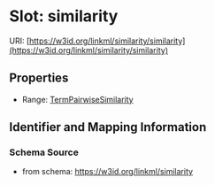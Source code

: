# Slot: similarity

URI: [https://w3id.org/linkml/similarity/similarity](https://w3id.org/linkml/similarity/similarity)



<!-- no inheritance hierarchy -->


## Properties

 * Range: [TermPairwiseSimilarity](TermPairwiseSimilarity.md)



## Identifier and Mapping Information







### Schema Source


* from schema: https://w3id.org/linkml/similarity



